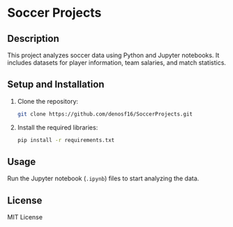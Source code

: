 # Soccer Projects

## Description
This project analyzes soccer data using Python and Jupyter notebooks. It includes datasets for player information, team salaries, and match statistics.

## Setup and Installation
1. Clone the repository:
    ```bash
    git clone https://github.com/denosf16/SoccerProjects.git
    ```

2. Install the required libraries:
    ```bash
    pip install -r requirements.txt
    ```

## Usage
Run the Jupyter notebook (`.ipynb`) files to start analyzing the data.

## License
MIT License
